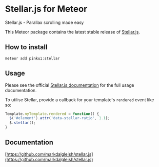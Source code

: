 # Stellar.js for Meteor

Stellar.js - Parallax scrolling made easy

This Meteor package contains the latest stable release of [Stellar.js](https://github.com/markdalgleish/stellar.js).

## How to install

`meteor add pinku1:stellar`

## Usage

Please see the official [Stellar.js documentation](https://github.com/markdalgleish/stellar.js) for the full usage documentation.

To utilise Stellar, provide a callback for your template's `rendered` event like so:

```javascript
Template.myTemplate.rendered = function() {
  $('#element').attr('data-stellar-ratio', 1.1);
  $.stellar();
}
```

## Documentation

[https://github.com/markdalgleish/stellar.js](https://github.com/markdalgleish/stellar.js)
